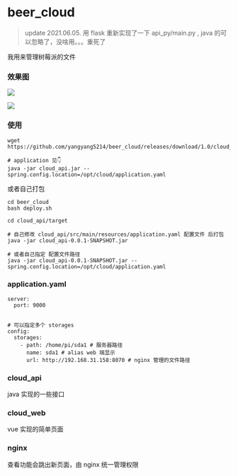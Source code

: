 # beer_cloud

> update 2021.06.05. 用 flask 重新实现了一下 api_py/main.py , java 的可以忽略了，没啥用。。。重死了



我用来管理树莓派的文件


### 效果图

![](https://beef-1256523277.cos.ap-chengdu.myqcloud.com/uPic/hsnocd.png)

![](https://beef-1256523277.cos.ap-chengdu.myqcloud.com/uPic/iFnKfN.png)


### 使用

```
wget https://github.com/yangyang5214/beer_cloud/releases/download/1.0/cloud_api.jar

# application 见👇
java -jar cloud_api.jar --spring.config.location=/opt/cloud/application.yaml

```

或者自己打包


```
cd beer_cloud
bash deploy.sh

cd cloud_api/target 

# 自己修改 cloud_api/src/main/resources/application.yaml 配置文件 后打包
java -jar cloud_api-0.0.1-SNAPSHOT.jar 

# 或者自己指定 配置文件路径
java -jar cloud_api-0.0.1-SNAPSHOT.jar --spring.config.location=/opt/cloud/application.yaml
```

### application.yaml 

```
server:
  port: 9000


# 可以指定多个 storages
config:
  storages:
    - path: /home/pi/sda1 # 服务器路径
      name: sda1 # alias web 端显示
      url: http://192.168.31.158:8070 # nginx 管理的文件路径
```

### cloud_api

java 实现的一些接口

### cloud_web

vue 实现的简单页面

### nginx

查看功能会跳出新页面，由 nginx 统一管理权限

